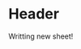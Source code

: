 <!-- TITLE: New Page -->
<!-- SUBTITLE: A quick summary of New Page -->

# Header
Writting new sheet!